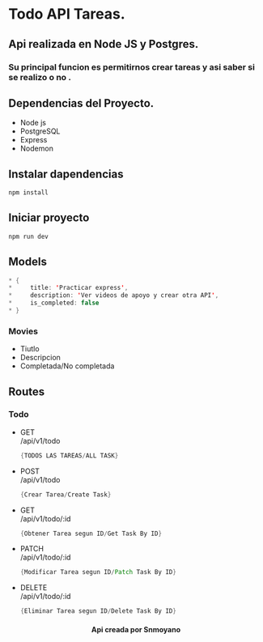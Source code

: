 # Todo API Tareas.

## Api realizada en Node JS y Postgres.

### Su principal funcion es permitirnos crear tareas y asi saber si se realizo o no .

## Dependencias del Proyecto.

<ul>
<li>Node js</li>
<li>PostgreSQL</li>
<li>Express</li>
<li>Nodemon</li>
</ul>

## Instalar dapendencias

```sh
npm install
```

## Iniciar proyecto

```sh
npm run dev
```

## Models

```java
* {
*     title: 'Practicar express',
*     description: 'Ver videos de apoyo y crear otra API',
*     is_completed: false
* }
```

### Movies

<ul>
<li>Tiutlo</li>
<li>Descripcion</li>
<li>Completada/No completada</li>

</ul>

## Routes

### Todo

<ul>
<li>GET 
<br>
/api/v1/todo
<br>

```java
{TODOS LAS TAREAS/ALL TASK}
```

</li>
<li>POST 
<br>
/api/v1/todo
<br>

```java
{Crear Tarea/Create Task}
```

</li>
<li>GET 
<br>
/api/v1/todo/:id
<br>

```java
{Obtener Tarea segun ID/Get Task By ID}
```

</li>
<li>PATCH 
<br>
/api/v1/todo/:id
<br>

```java
{Modificar Tarea segun ID/Patch Task By ID}

```

</li>
<li>DELETE 
<br>
/api/v1/todo/:id
<br>

```java
{Eliminar Tarea segun ID/Delete Task By ID}

```

</li>
</ul>

<h4 style="text-align:center">Api creada por Snmoyano</h4>
